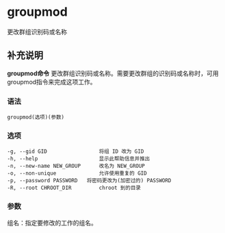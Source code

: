 groupmod
===

更改群组识别码或名称

## 补充说明

**groupmod命令** 更改群组识别码或名称。需要更改群组的识别码或名称时，可用groupmod指令来完成这项工作。

### 语法  

```
groupmod(选项)(参数)
```

### 选项  

```
-g, --gid GID                 将组 ID 改为 GID
-h, --help                    显示此帮助信息并推出
-n, --new-name NEW_GROUP      改名为 NEW_GROUP
-o, --non-unique              允许使用重复的 GID
-p, --password PASSWORD   将密码更改为(加密过的) PASSWORD
-R, --root CHROOT_DIR         chroot 到的目录
```

### 参数  

组名：指定要修改的工作的组名。


<!-- Linux命令行搜索引擎：https://jaywcjlove.github.io/linux-command/ -->

